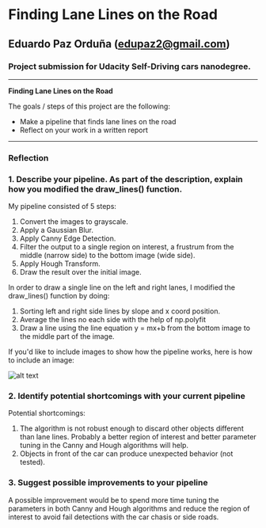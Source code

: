 # **Finding Lane Lines on the Road** 

## Eduardo Paz Orduña (edupaz2@gmail.com)

### Project submission for Udacity Self-Driving cars nanodegree.

---

**Finding Lane Lines on the Road**

The goals / steps of this project are the following:
* Make a pipeline that finds lane lines on the road
* Reflect on your work in a written report


[//]: # (Image References)

[image1]: ./examples/grayscale.jpg "Grayscale"

---

### Reflection

### 1. Describe your pipeline. As part of the description, explain how you modified the draw_lines() function.

My pipeline consisted of 5 steps:

1) Convert the images to grayscale.
2) Apply a Gaussian Blur.
3) Apply Canny Edge Detection.
4) Filter the output to a single region on interest, a frustrum from the middle (narrow side) to the bottom image (wide side).
5) Apply Hough Transform.
6) Draw the result over the initial image.

In order to draw a single line on the left and right lanes, I modified the draw_lines() function by doing:
1) Sorting left and right side lines by slope and x coord position.
2) Average the lines no each side with the help of np.polyfit
3) Draw a line using the line equation y = mx+b from the bottom image to the middle part of the image.

If you'd like to include images to show how the pipeline works, here is how to include an image: 

![alt text][image1]


### 2. Identify potential shortcomings with your current pipeline


Potential shortcomings:
1) The algorithm is not robust enough to discard other objects different than lane lines. Probably a better region of interest and better parameter tuning in the Canny and Hough algorithms will help. 
2) Objects in front of the car can produce unexpected behavior (not tested).


### 3. Suggest possible improvements to your pipeline

A possible improvement would be to spend more time tuning the parameters in both Canny and Hough algorithms and reduce the region of interest to avoid fail detections with the car chasis or side roads.

